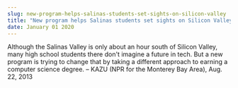 ```yaml
---
slug: new-program-helps-salinas-students-set-sights-on-silicon-valley
title: "New program helps Salinas students set sights on Silicon Valley"
date: January 01 2020
---
```


<p>Although the Salinas Valley is only about an hour south of Silicon Valley, many high school students there don't imagine a future in tech. But a new program is trying to change that by taking a different approach to earning a computer science degree. – KAZU (NPR for the Monterey Bay Area), Aug. 22, 2013
</p>
